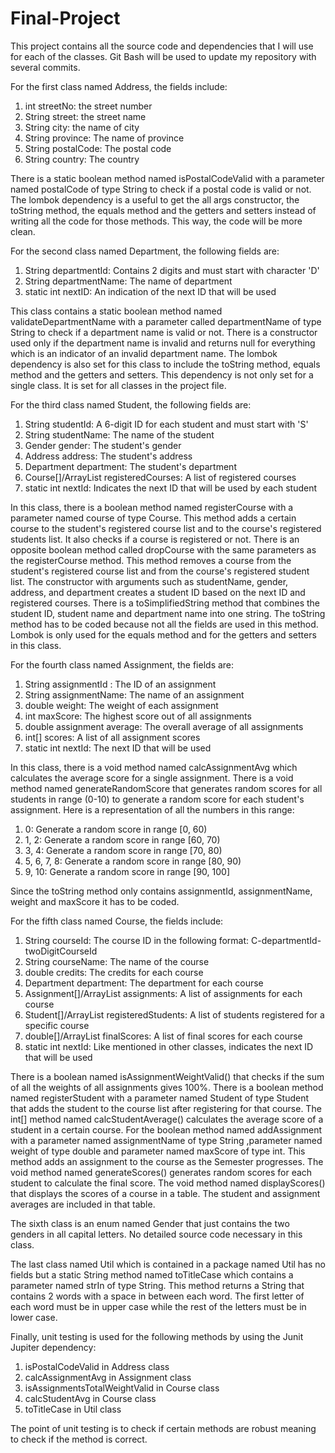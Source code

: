 # Final-Project
This project contains all the source code and dependencies that I will use for each of the classes. Git Bash will be used to update my repository with several commits. 

For the first class named Address, the fields include:
1. int streetNo: the street number
2. String street: the street name
3. String city: the name of city
4. String province: The name of province
5. String postalCode: The postal code
6. String country: The country

There is a static boolean method named isPostalCodeValid with a parameter named postalCode of type String to check if a postal code is valid or not. The lombok dependency is a useful to get the all args constructor, the toString method, the equals method and the getters and setters instead of writing all the code for those methods. This way, the code will be more clean. 

For the second class named Department, the following fields are:
1. String departmentId: Contains 2 digits and must start with character 'D'
2. String departmentName: The name of department
3. static int nextID: An indication of the next ID that will be used

This class contains a static boolean method named validateDepartmentName with a parameter called departmentName of type String to check if a department name is valid or not. There is a constructor used only if the department name is invalid and returns null for everything which is an indicator of an invalid department name. The lombok dependency is also set for this class to include the toString method, equals method and the getters and setters. This dependency is not only set for a single class. It is set for all classes in the project file.

For the third class named Student, the following fields are:
1. String studentId: A 6-digit ID for each student and must start with 'S'
2. String studentName: The name of the student
3. Gender gender: The student's gender
4. Address address: The student's address
5. Department department: The student's department
6. Course[]/ArrayList<Course> registeredCourses: A list of registered courses
7. static int nextId: Indicates the next ID that will be used by each student

In this class, there is a boolean method named registerCourse with a parameter named course of type Course. This method adds a certain course to the student's registered course list and to the course's registered students list. It also checks if a course is registered or not. 
There is an opposite boolean method called dropCourse with the same parameters as the registerCourse method. This method removes a course from the student's registered course list and from the course's registered student list. The constructor with arguments such as studentName, gender, address, and department creates a student ID based on the next ID and registered courses. There is a toSimplifiedString method that combines the student ID, student name and department name into one string. The toString method has to be coded because not all the fields are used in this method. Lombok is only used for the equals method and for the getters and setters in this class.

For the fourth class named Assignment, the fields are:
1. String assignmentId : The ID of an assignment
2. String assignmentName: The name of an assignment
3. double weight: The weight of each assignment
4. int maxScore: The highest score out of all assignments
5. double assignment average: The overall average of all assignments
6. int[] scores: A list of all assignment scores
7. static int nextId: The next ID that will be used

In this class, there is a void method named calcAssignmentAvg which calculates the average score for a single assignment. 
There is a void method named generateRandomScore that generates random scores for all students in range (0-10) to generate a random score for each student's assignment. 
Here is a representation of all the numbers in this range:
1. 0: Generate a random score in range [0, 60)
2. 1, 2: Generate a random score in range [60, 70)
3. 3, 4: Generate a random score in range [70, 80)
4. 5, 6, 7, 8: Generate a random score in range [80, 90)
5. 9, 10: Generate a random score in range [90, 100]

Since the toString method only contains assignmentId, assignmentName, weight and maxScore it has to be coded. 

For the fifth class named Course, the fields include:
1. String courseId: The course ID in the following format: C-departmentId-twoDigitCourseId
2. String courseName: The name of the course
3. double credits: The credits for each course
4. Department department: The department for each course
5. Assignment[]/ArrayList<Assignment> assignments: A list of assignments for each course
6. Student[]/ArrayList<Student> registeredStudents: A list of students registered for a specific course
7. double[]/ArrayList<Double> finalScores: A list of final scores for each course
8. static int nextId: Like mentioned in other classes, indicates the next ID that will be used

There is a boolean named isAssignmentWeightValid() that checks if the sum of all the weights of all assignments gives 100%.
There is a boolean method named registerStudent with a parameter named Student of type Student that adds the student to the course list after registering for that course.
The int[] method named calcStudentAverage() calculates the average score of a student in a certain course.
For the boolean method named addAssignment with a parameter named assignmentName of type String ,parameter named weight of type double and parameter named maxScore of type int. This method adds an assignment to the course as the Semester progresses.
The void method named generateScores() generates random scores for each student to calculate the final score.
The void method named displayScores() that displays the scores of a course in a table. The student and assignment averages are included in that table.

The sixth class is an enum named Gender that just contains the two genders in all capital letters. No detailed source code necessary in this class.

The last class named Util which is contained in a package named Util has no fields but a static String method named toTitleCase which contains a parameter named strIn of type String. This method returns a String that contains 2 words with a space in between each word. The first letter of each word must be in upper case while the rest of the letters must be in lower case. 

Finally, unit testing is used for the following methods by using the Junit Jupiter dependency:
1. isPostalCodeValid in Address class
2. calcAssignmentAvg in Assignment class
3. isAssignmentsTotalWeightValid in Course class
4. calcStudentAvg in Course class
5. toTitleCase in Util class

The point of unit testing is to check if certain methods are robust meaning to check if the method is correct.



